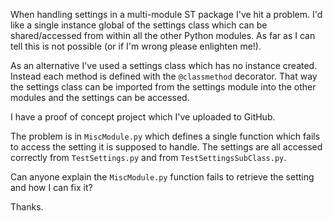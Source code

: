 

When handling settings in a multi-module ST package I've hit a problem. I'd like a single instance global of the settings class which can be shared/accessed from within all the other Python modules. As far as I can tell this is not possible (or if I'm wrong please enlighten me!).

As an alternative I've used a settings class which has no instance created. Instead each method is defined with the `@classmethod` decorator. That way the settings class can be imported from the settings module into the other modules and the settings can be accessed.

I have a proof of concept project which I've uploaded to GitHub.

The problem is in `MiscModule.py` which defines a single function which fails to access the setting it is supposed to handle. The settings are all accessed correctly from `TestSettings.py` and from `TestSettingsSubClass.py`.

Can anyone explain the `MiscModule.py` function fails to retrieve the setting and how I can fix it?

Thanks.
